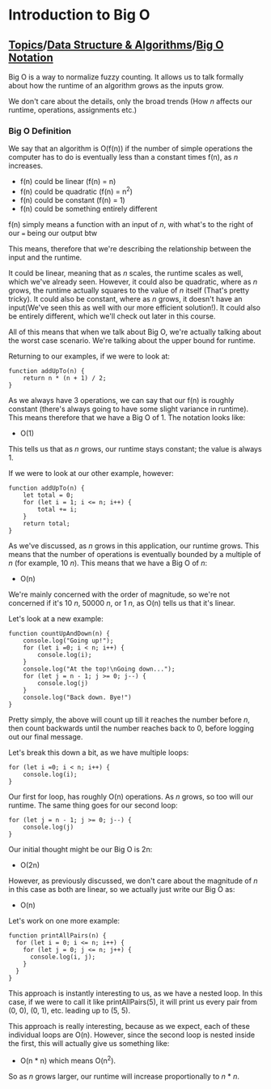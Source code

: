 # Introduction to Big O

## [Topics](../../../topics.md)/[Data Structure & Algorithms](../index.md)/[Big O Notation](./index.md)

Big O is a way to normalize fuzzy counting. It allows us to talk formally about how the runtime of an algorithm grows as the inputs grow.

We don't care about the details, only the broad trends (How _n_ affects our runtime, operations, assignments etc.)

### Big O Definition

We say that an algorithm is O(f(n)) if the number of simple operations the computer has to do is eventually less than a constant times f(n), as _n_ increases.

- f(n) could be linear (f(n) = n)
- f(n) could be quadratic (f(n) = n<sup>2</sup>)
- f(n) could be constant (f(n) = 1)
- f(n) could be something entirely different

f(n) simply means a function with an input of _n_, with what's to the right of our `=` being our output btw

This means, therefore that we're describing the relationship between the input and the runtime.

It could be linear, meaning that as _n_ scales, the runtime scales as well, which we've already seen. However, it could also be quadratic, where as _n_ grows, the runtime actually squares to the value of _n_ itself (That's pretty tricky). It could also be constant, where as _n_ grows, it doesn't have an input(We've seen this as well with our more efficient solution!). It could also be entirely different, which we'll check out later in this course.

All of this means that when we talk about Big O, we're actually talking about the worst case scenario. We're talking about the upper bound for runtime.

Returning to our examples, if we were to look at:

```
function addUpTo(n) {
    return n * (n + 1) / 2;
}
```

As we always have 3 operations, we can say that our f(n) is roughly constant (there's always going to have some slight variance in runtime). This means therefore that we have a Big O of 1. The notation looks like:

- O(1)

This tells us that as _n_ grows, our runtime stays constant; the value is always 1.

If we were to look at our other example, however:

```
function addUpTo(n) {
    let total = 0;
    for (let i = 1; i <= n; i++) {
        total += i;
    }
    return total;
}
```

As we've discussed, as _n_ grows in this application, our runtime grows. This means that the number of operations is eventually bounded by a multiple of _n_ (for example, 10 _n_). This means that we have a Big O of _n_:

- O(n)

We're mainly concerned with the order of magnitude, so we're not concerned if it's 10 _n_, 50000 _n_, or 1 _n_, as O(n) tells us that it's linear.

Let's look at a new example:

```
function countUpAndDown(n) {
    console.log("Going up!");
    for (let i =0; i < n; i++) {
        console.log(i);
    }
    console.log("At the top!\nGoing down...");
    for (let j = n - 1; j >= 0; j--) {
        console.log(j)
    }
    console.log("Back down. Bye!")
}
```

Pretty simply, the above will count up till it reaches the number before _n_, then count backwards until the number reaches back to 0, before logging out our final message.

Let's break this down a bit, as we have multiple loops:

```
for (let i =0; i < n; i++) {
    console.log(i);
}
```

Our first for loop, has roughly O(n) operations. As _n_ grows, so too will our runtime. The same thing goes for our second loop:

```
for (let j = n - 1; j >= 0; j--) {
    console.log(j)
}
```

Our initial thought might be our Big O is 2n:

- O(2n)

However, as previously discussed, we don't care about the magnitude of _n_ in this case as both are linear, so we actually just write our Big O as:

- O(n)

Let's work on one more example:

```
function printAllPairs(n) {
  for (let i = 0; i <= n; i++) {
    for (let j = 0; j <= n; j++) {
      console.log(i, j);
    }
  }
}
```

This approach is instantly interesting to us, as we have a nested loop. In this case, if we were to call it like printAllPairs(5), it will print us every pair from (0, 0), (0, 1), etc. leading up to (5, 5).

This approach is really interesting, because as we expect, each of these individual loops are O(n). However, since the second loop is nested inside the first, this will actually give us something like:

- O(n \* n) which means O(n<sup>2</sup>).

So as _n_ grows larger, our runtime will increase proportionally to _n_ \* _n_.

